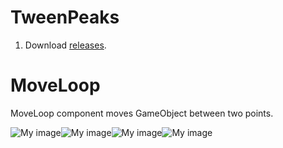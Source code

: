 # TweenPeaks

1. Download 
[releases](//github.com/nubick/tween-peaks/releases).

# MoveLoop
MoveLoop component moves GameObject between two points.

![My image](http://nubick.github.com/readme/moveloop-all.gif)![My image](http://nubick.github.com/readme/moveloop-editor.gif)![My image](http://nubick.github.com/readme/moveloop-editor2.gif)![My image](http://nubick.github.com/readme/moveloop-settings.png)
